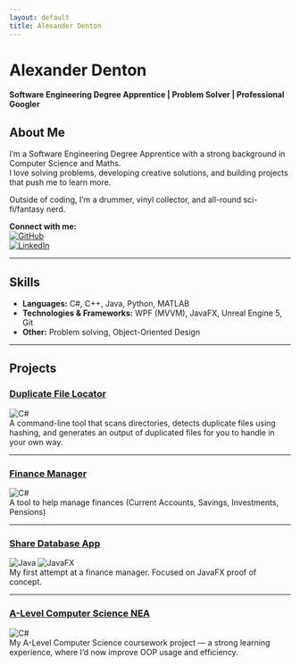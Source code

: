 ```yaml
---
layout: default
title: Alexander Denton
---
```


# Alexander Denton
**Software Engineering Degree Apprentice | Problem Solver | Professional Googler**

## About Me

I’m a Software Engineering Degree Apprentice with a strong background in Computer Science and Maths.  
I love solving problems, developing creative solutions, and building projects that push me to learn more.  

Outside of coding, I’m a drummer, vinyl collector, and all-round sci-fi/fantasy nerd.

**Connect with me:**  
[![GitHub](https://img.shields.io/badge/GitHub-181717?style=flat&logo=github&logoColor=white)](https://github.com/alexanderdenton)  
[![LinkedIn](https://img.shields.io/badge/LinkedIn-0A66C2?style=flat&logo=linkedin&logoColor=white)](https://www.linkedin.com/in/alexander-t-denton)

---

## Skills

- **Languages:** C#, C++, Java, Python, MATLAB  
- **Technologies & Frameworks:** WPF (MVVM), JavaFX, Unreal Engine 5, Git  
- **Other:** Problem solving, Object-Oriented Design

---

## Projects

### [Duplicate File Locator](https://alexanderdenton.dev/duplicate-file-locator)  
![C#](https://img.shields.io/badge/C%23-blue?logo=csharp&logoColor=white)  
A command-line tool that scans directories, detects duplicate files using hashing, and generates an output of duplicated files for you to handle in your own way.

---

### [Finance Manager](https://github.com/alexanderdenton/finance-manager)  
![C#](https://img.shields.io/badge/C%23-blue?logo=csharp&logoColor=white)  
A tool to help manage finances (Current Accounts, Savings, Investments, Pensions)

---

### [Share Database App](https://github.com/alexanderdenton/ShareDatabaseApp)  
![Java](https://img.shields.io/badge/Java-red?logo=java&logoColor=white) ![JavaFX](https://img.shields.io/badge/JavaFX-purple?style=flat)  
My first attempt at a finance manager. Focused on JavaFX proof of concept.

---

### [A-Level Computer Science NEA](https://github.com/Atden04/A-LevelNEA)  
![C#](https://img.shields.io/badge/C%23-blue?logo=csharp&logoColor=white)  
My A-Level Computer Science coursework project — a strong learning experience, where I’d now improve OOP usage and efficiency.
